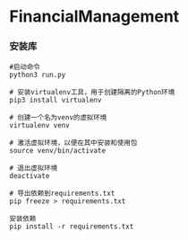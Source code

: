 # FinancialManagement
### 安装库 
    #启动命令
    python3 run.py                                                      

    # 安装virtualenv工具，用于创建隔离的Python环境
    pip3 install virtualenv

    # 创建一个名为venv的虚拟环境
    virtualenv venv

    # 激活虚拟环境，以便在其中安装和使用包
    source venv/bin/activate

    # 退出虚拟环境
    deactivate

    # 导出依赖到requirements.txt
    pip freeze > requirements.txt

    安装依赖
    pip install -r requirements.txt